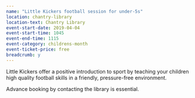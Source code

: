 ```yaml
---
name: "Little Kickers football session for under-5s"
location: chantry-library
location-text: Chantry Library
event-start-date: 2019-04-04
event-start-time: 1045
event-end-time: 1115
event-category: childrens-month
event-ticket-price: free
breadcrumb: y
---
```


Little Kickers offer a positive introduction to sport by teaching your children high quality football skills in a friendly, pressure-free environment.

Advance booking by contacting the library is essential.
